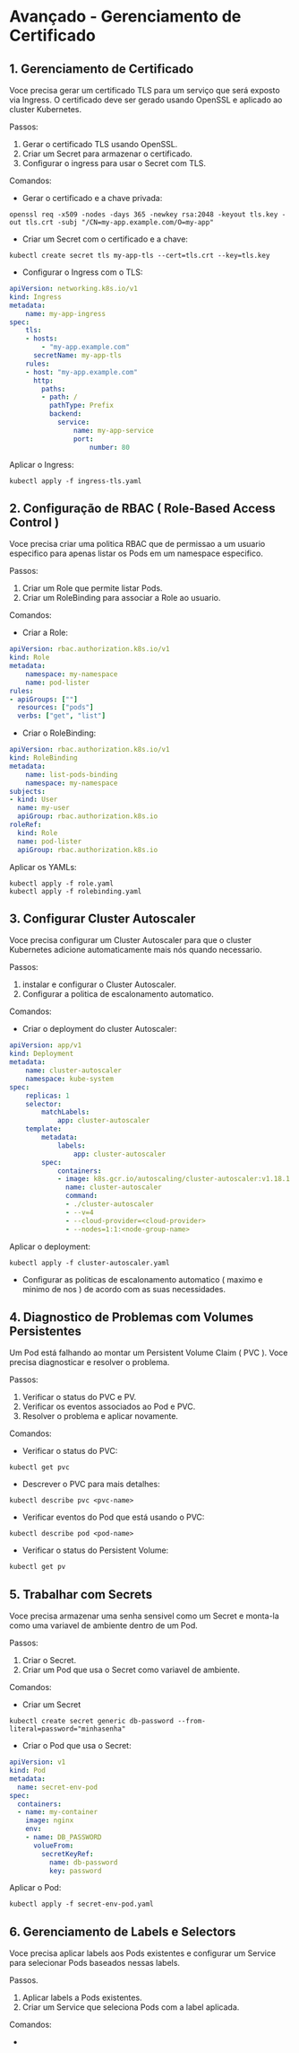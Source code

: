 # Avançado - Gerenciamento de Certificado

## 1. Gerenciamento de Certificado

Voce precisa gerar um certificado TLS para um serviço que será exposto via Ingress. O certificado deve ser gerado usando OpenSSL e aplicado ao cluster Kubernetes.

Passos:
1. Gerar o certificado TLS usando OpenSSL.
2. Criar um Secret para armazenar o certificado.
3. Configurar o ingress para usar o Secret com TLS.

Comandos:

* Gerar o certificado e a chave privada:

````
openssl req -x509 -nodes -days 365 -newkey rsa:2048 -keyout tls.key -out tls.crt -subj "/CN=my-app.example.com/O=my-app"
````

* Criar um Secret com o certificado e a chave:

````
kubectl create secret tls my-app-tls --cert=tls.crt --key=tls.key
````

* Configurar o Ingress com o TLS:

````yaml
apiVersion: networking.k8s.io/v1
kind: Ingress
metadata:
    name: my-app-ingress
spec:
    tls:
    - hosts:
        - "my-app.example.com"
      secretName: my-app-tls
    rules:
    - host: "my-app.example.com"
      http:
        paths:
        - path: /
          pathType: Prefix
          backend:
            service:
                name: my-app-service
                port:
                    number: 80
````

Aplicar o Ingress:

````
kubectl apply -f ingress-tls.yaml
````

## 2. Configuração de RBAC ( Role-Based Access Control )

Voce precisa criar uma politica RBAC que de permissao a um usuario especifico para apenas listar os Pods em um namespace especifico.

Passos:
1. Criar um Role que permite listar Pods.
2. Criar um RoleBinding para associar a Role ao usuario.

Comandos:

* Criar a Role:

````yaml
apiVersion: rbac.authorization.k8s.io/v1
kind: Role
metadata:
    namespace: my-namespace
    name: pod-lister
rules:
- apiGroups: [""]
  resources: ["pods"]
  verbs: ["get", "list"]
````

* Criar o RoleBinding:

````yaml
apiVersion: rbac.authorization.k8s.io/v1
kind: RoleBinding
metadata:
    name: list-pods-binding
    namespace: my-namespace
subjects:
- kind: User
  name: my-user
  apiGroup: rbac.authorization.k8s.io
roleRef:
  kind: Role
  name: pod-lister
  apiGroup: rbac.authorization.k8s.io
````

Aplicar os YAMLs:

````
kubectl apply -f role.yaml
kubectl apply -f rolebinding.yaml
````

## 3. Configurar Cluster Autoscaler

Voce precisa configurar um Cluster Autoscaler para que o cluster Kubernetes adicione automaticamente mais nós quando necessario.

Passos:

1. instalar e configurar o Cluster Autoscaler.
2. Configurar a politica de escalonamento automatico.

Comandos:
* Criar o deployment do cluster Autoscaler:
````yaml
apiVersion: app/v1
kind: Deployment
metadata: 
    name: cluster-autoscaler
    namespace: kube-system
spec:
    replicas: 1
    selector:
        matchLabels:
            app: cluster-autoscaler
    template:
        metadata:
            labels:
                app: cluster-autoscaler
        spec:
            containers:
            - image: k8s.gcr.io/autoscaling/cluster-autoscaler:v1.18.1
              name: cluster-autoscaler
              command:
              - ./cluster-autoscaler
              - --v=4
              - --cloud-provider=<cloud-provider>
              - --nodes=1:1:<node-group-name>
````

Aplicar o deployment:

````
kubectl apply -f cluster-autoscaler.yaml
````

* Configurar as politicas de escalonamento automatico ( maximo e minimo de nos ) de acordo com as suas necessidades.

## 4. Diagnostico de Problemas com Volumes Persistentes

Um Pod está falhando ao montar um Persistent Volume Claim ( PVC ). Voce precisa diagnosticar e resolver o problema.

Passos:
1. Verificar o status do PVC e PV.
2. Verificar os eventos associados ao Pod e PVC.
3. Resolver o problema e aplicar novamente.

Comandos:

* Verificar o status do PVC:

````
kubectl get pvc
````

* Descrever o PVC para mais detalhes:

````
kubectl describe pvc <pvc-name>
````

* Verificar eventos do Pod que está usando o PVC:

````
kubectl describe pod <pod-name>
````

* Verificar o status do Persistent Volume:

````
kubectl get pv
````

## 5. Trabalhar com Secrets

Voce precisa armazenar uma senha sensivel como um Secret e monta-la como uma variavel de ambiente dentro de um Pod.

Passos: 
1. Criar o Secret.
2. Criar um Pod que usa o Secret como variavel de ambiente.

Comandos:
* Criar um Secret

````
kubectl create secret generic db-password --from-literal=password="minhasenha"
````

* Criar o Pod que usa o Secret:

````yaml
apiVersion: v1
kind: Pod
metadata:
  name: secret-env-pod
spec:
  containers:
  - name: my-container
    image: nginx
    env:
    - name: DB_PASSWORD
      volueFrom:
        secretKeyRef:
          name: db-password
          key: password
````

Aplicar o Pod:

````
kubectl apply -f secret-env-pod.yaml
````

## 6. Gerenciamento de Labels e Selectors

Voce precisa aplicar labels aos Pods existentes e configurar um Service para selecionar Pods baseados nessas labels.

Passos.

1. Aplicar labels a Pods existentes.
2. Criar um Service que seleciona Pods com a label aplicada.

Comandos:

* 